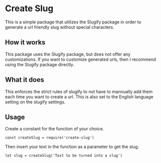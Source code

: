 # Create Slug

This is a simple package that utilizes the Slugify package in order to generate a url friendly slug without special characters.

## How it works

This package uses the Slugify package, but does not offer any customizations. If you want to customize generated urls, then I recommend using the Slugify package directly.

## What it does

This enforces the strict rules of slugify to not have to mannually add them each time you want to create a url. This is also set to the English language setting on the slugify settings.

## Usage

Create a constant for the function of your choice.

```
const createSlug = require('create-slug')
```

Then insert your text in the function as a parameter to get the slug.

```
let slug = createSlug('Text to be turned into a slug')
```
